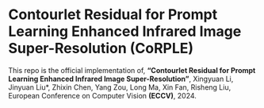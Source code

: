 # Contourlet Residual for Prompt Learning Enhanced Infrared Image Super-Resolution (CoRPLE)
This repo is the official implementation of,
**“Contourlet Residual for Prompt Learning Enhanced Infrared Image Super-Resolution”**, 
Xingyuan Li, Jinyuan Liu*, Zhixin Chen, Yang Zou, Long Ma, Xin Fan, Risheng Liu, European Conference on Computer Vision __(ECCV)__, 2024.

